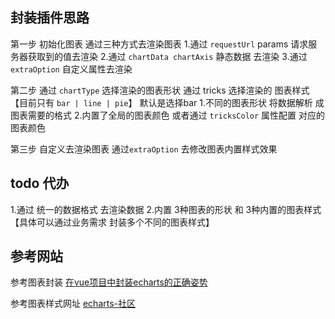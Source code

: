 <!--
 * @Author: your name
 * @Date: 2021-02-20 14:04:43
 * @LastEditTime: 2021-04-11 10:04:03
 * @LastEditors: your name
 * @Description: In User Settings Edit
 * @FilePath: \envUI\src\components\echarts\Readme.md
-->
## 封装插件思路
第一步 初始化图表 通过三种方式去渲染图表
    1.通过 `requestUrl` params 请求服务器获取到的值去渲染
    2.通过 `chartData chartAxis`  静态数据 去渲染
    3.通过 `extraOption` 自定义属性去渲染

第二步 通过 `chartType` 选择渲染的图表形状  通过 tricks 选择渲染的 图表样式 【目前只有 `bar | line | pie`】 默认是选择bar 
    1.不同的图表形状 将数据解析 成图表需要的格式
    2.内置了全局的图表颜色  或者通过 `tricksColor` 属性配置 对应的图表颜色

第三步 自定义去渲染图表 通过`extraOption` 去修改图表内置样式效果


## todo 代办
1.通过 统一的数据格式 去渲染数据
2.内置 3种图表的形状  和 3种内置的图表样式 【具体可以通过业务需求 封装多个不同的图表样式】


## 参考网站
参考图表封装
[在vue项目中封装echarts的正确姿势](https://www.cnblogs.com/zhangnan35/p/12680038.html)

参考图表样式网址
[echarts-社区](https://www.makeapie.com/explore.html#sort=rank~timeframe=all~author=all)








